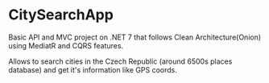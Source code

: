 # CitySearchApp
Basic API and MVC project on .NET 7 that follows Clean Architecture(Onion) using MediatR and CQRS features.

Allows to search cities in the Czech Republic (around 6500s places database) and get it's information like GPS coords.
